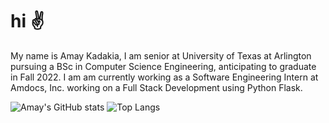 # hi :v:
My name is Amay Kadakia, I am senior at University of Texas at Arlington pursuing a BSc in Computer Science Engineering, anticipating to graduate in Fall 2022.
I am am currently working as a Software Engineering Intern at Amdocs, Inc. working on a Full Stack Development using Python Flask. 

![Amay's GitHub stats](https://github-readme-stats.vercel.app/api?username=kadakiaamay02&show_icons=true&theme=dark&count_private=true&hide=prs)
![Top Langs](https://github-readme-stats.vercel.app/api/top-langs/?username=kadakiaamay02&theme=dark)
